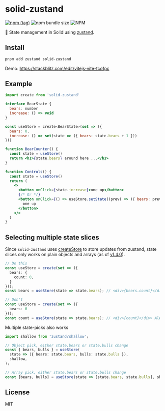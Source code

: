 # solid-zustand

[![npm (tag)](https://img.shields.io/npm/v/solid-zustand?style=flat&colorA=000000&colorB=000000)](https://www.npmjs.com/package/solid-zustand) ![npm bundle size](https://img.shields.io/bundlephobia/minzip/solid-zustand?style=flat&colorA=000000&colorB=000000) ![NPM](https://img.shields.io/npm/l/solid-zustand?style=flat&colorA=000000&colorB=000000)

🐻 State management in Solid using [zustand](https://github.com/pmndrs/zustand).

## Install

```sh
pnpm add zustand solid-zustand
```

Demo: https://stackblitz.com/edit/vitejs-vite-tcofpc

## Example

```jsx
import create from 'solid-zustand'

interface BearState {
  bears: number
  increase: () => void
}

const useStore = create<BearState>(set => ({
  bears: 0,
  increase: () => set(state => ({ bears: state.bears + 1 }))
}))

function BearCounter() {
  const state = useStore()
  return <h1>{state.bears} around here ...</h1>
}

function Controls() {
  const state = useStore()
  return (
    <>
      <button onClick={state.increase}>one up</button>
      {/* Or */}
      <button onClick={() => useStore.setState((prev) => ({ bears: prev.bears + 1 }))}>
        one up
      </button>
    </>
  )
}
```

## Selecting multiple state slices

Since `solid-zustand` uses [createStore](https://www.solidjs.com/docs/latest/api#createstore) to store updates from zustand, state slices only works on plain objects and arrays (as of [v1.4.0](https://github.com/solidjs/solid/releases/tag/v1.4.0)).

```ts
// Do this
const useStore = create(set => ({
  bears: {
    count: 0,
  }
}));
const bears = useStore(state => state.bears); // <div>{bears.count}</div>

// Don't
const useStore = create(set => ({
  bears: 0
}));
const count = useStore(state => state.bears); // <div>{count}</div> Always 0
```

Multiple state-picks also works

```ts
import shallow from 'zustand/shallow';

// Object pick, either state.bears or state.bulls change
const { bears, bulls } = useStore(
  state => ({ bears: state.bears, bulls: state.bulls }),
  shallow,
);

// Array pick, either state.bears or state.bulls change
const [bears, bulls] = useStore(state => [state.bears, state.bulls], shallow);
```

## License

MIT
